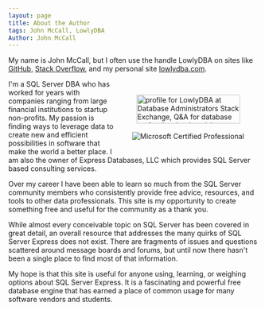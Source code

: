 ```yaml
---
layout: page
title: About the Author
tags: John McCall, LowlyDBA
Author: John McCall
---
```



My name is John McCall, but I often use the handle LowlyDBA on sites like [GitHub](http://github.com/lowlyDBA), [Stack Overflow](https://dba.stackexchange.com/users/45616/lowlydba), and my personal site
[lowlydba.com](http://www.lowlydba.com).

<div style="float: right; padding: 30px; overflow: hidden">
<a href="https://dba.stackexchange.com/users/45616/lowlydba">
<img style="display: block; margin: auto" src="https://dba.stackexchange.com/users/flair/45616.png?theme=clean"  width="208" height="58" alt="profile for LowlyDBA at Database Administrators Stack Exchange, Q&amp;A for database professionals who wish to improve their database skills and learn from others in the community" title="profile for LowlyDBA at Database Administrators Stack Exchange, Q&amp;A for database professionals who wish to improve their database skills and learn from others in the community">
</a>
<br/>
<img style="display: block" src="../img/sql-server-affiliations.png" title="Microsoft Certified Professional" alt="Microsoft Certified Professional">
</div>

I'm a SQL Server DBA who has worked for years with companies ranging from
large financial institutions to startup non-profits. My passion is finding ways
to leverage data to create new and efficient possibilities in software that
make the world a better place. I am also the owner of Express Databases, LLC which provides SQL Server based consulting services.

Over my career I have been able to learn so much from the SQL Server community members
who consistently provide free advice, resources, and tools to other data professionals.
This site is my opportunity to create something free and useful for the community as a
thank you.

While almost every conceivable topic on SQL Server has been covered in great detail,
an overall resource that addresses the many quirks of SQL Server Express does not exist. There
are fragments of issues and questions scattered around message boards and forums, but until now
there hasn't been a single place to find most of that information.

My hope is that this site is useful for anyone using, learning, or weighing options about
SQL Server Express. It is a fascinating and powerful free database engine that has earned
a place of common usage for many software vendors and students.
